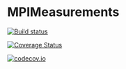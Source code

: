 # MPIMeasurements

[![Build status](https://github.com/MagneticParticleImaging/MPIMeasurements.jl/workflows/CI/badge.svg)](https://github.com/MagneticParticleImaging/MPIMeasurements.jl/actions)

[![Coverage Status](https://coveralls.io/repos/MagneticParticleImaging/MPIMeasurements.jl/badge.svg?branch=master&service=github)](https://coveralls.io/github/MagneticParticleImaging/MPIMeasurements.jl?branch=master)

[![codecov.io](http://codecov.io/github/MagneticParticleImaging/MPIMeasurements.jl/coverage.svg?branch=master)](http://codecov.io/github/MagneticParticleImaging/MPIMeasurements.jl?branch=master)
